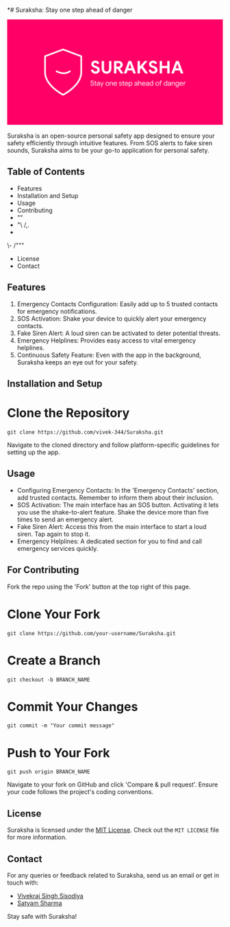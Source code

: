 
*# Suraksha: Stay one step ahead of danger

![Suraksha Logo](https://github.com/vivek-344/Suraksha/blob/master/app/src/main/res/drawable/suraksha_banner.png)

Suraksha is an open-source personal safety app designed to ensure your safety efficiently through intuitive features. From SOS alerts to fake siren sounds, Suraksha aims to be your go-to application for personal safety.

## Table of Contents
- Features
- Installation and Setup
- Usage
- Contributing
- ""
- "\\
/,.
- 
\\- \/"""
- License
- Contact

## Features

1. Emergency Contacts Configuration: Easily add up to 5 trusted contacts for emergency notifications.
2. SOS Activation: Shake your device to quickly alert your emergency contacts.
3. Fake Siren Alert: A loud siren can be activated to deter potential threats.
4. Emergency Helplines: Provides easy access to vital emergency helplines.
5. Continuous Safety Feature: Even with the app in the background, Suraksha keeps an eye out for your safety.

## Installation and Setup

# Clone the Repository

```
git clone https://github.com/vivek-344/Suraksha.git
```

Navigate to the cloned directory and follow platform-specific guidelines for setting up the app.

## Usage

- Configuring Emergency Contacts: In the 'Emergency Contacts' section, add trusted contacts. Remember to inform them about their inclusion.
- SOS Activation: The main interface has an SOS button. Activating it lets you use the shake-to-alert feature. Shake the device more than five times to send an emergency alert.
- Fake Siren Alert: Access this from the main interface to start a loud siren. Tap again to stop it.
- Emergency Helplines: A dedicated section for you to find and call emergency services quickly.

## For Contributing

Fork the repo using the 'Fork' button at the top right of this page.

# Clone Your Fork

```
git clone https://github.com/your-username/Suraksha.git
```

# Create a Branch

```
git checkout -b BRANCH_NAME
```

# Commit Your Changes

```
git commit -m "Your commit message"
```

# Push to Your Fork

```
git push origin BRANCH_NAME
```

Navigate to your fork on GitHub and click 'Compare & pull request'.
Ensure your code follows the project's coding conventions.

## License

Suraksha is licensed under the [MIT License](https://github.com/vivek-344/Suraksha/blob/master/LICENSE). Check out the `MIT LICENSE` file for more information.

## Contact

For any queries or feedback related to Suraksha, send us an email or get in touch with:
- [Vivekraj Singh Sisodiya](mailto:vivekrajsinghsisodiya2226@gmail.com)
- [Satyam Sharma](mailto:satyamsharma1725@email.com)

Stay safe with Suraksha!
